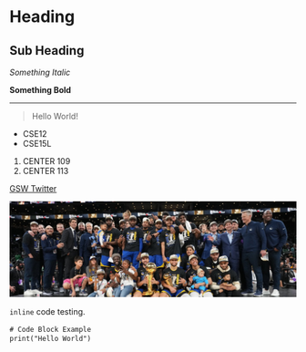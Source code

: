 # Heading
## Sub Heading

*Something Italic*

**Something Bold**

---

> Hello World!

* CSE12
* CSE15L

1. CENTER 109
2. CENTER 113

[GSW Twitter](https://twitter.com/warriors)

![Image](https://github.com/juxx8/cse15l-lab-reports/blob/main/pic.jpeg)

`inline` code testing.

```
# Code Block Example
print("Hello World")
```
